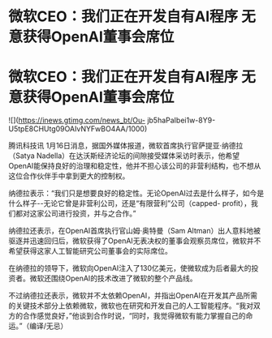 # 微软CEO：我们正在开发自有AI程序 无意获得OpenAI董事会席位

# 微软CEO：我们正在开发自有AI程序 无意获得OpenAI董事会席位

![](https://inews.gtimg.com/news_bt/Ou-
jb5haPaIbei1w-8Y9-U5tpE8CHUtg09OAIvNYFwBO4AA/1000)

腾讯科技讯 1月16日消息，据国外媒体报道，微软首席执行官萨提亚·纳德拉（Satya
Nadella）在达沃斯经济论坛的间隙接受媒体采访时表示，他希望OpenAI能保持良好的治理和稳定性，他并不担心该公司的非营利结构，也不想从这位合作伙伴手中拿到更大的控制权。

纳德拉表示：“我们只是想要良好的稳定性。无论OpenAI过去是什么样子，如今是什么样子--无论它曾是非营利公司，还是“有限营利”公司（capped-
profit），我们都对这家公司进行投资，并与之合作。”

纳德拉还表示，在OpenAI首席执行官山姆·奥特曼（Sam
Altman）出人意料地被驱逐并迅速回归后，微软获得了OpenAI无表决权的董事会观察员席位，微软并不希望获得这家人工智能研究公司董事会的实际席位。

在纳德拉的领导下，微软向OpenAI注入了130亿美元，使微软成为后者最大的投资者。微软还围绕OpenAI的技术改进了微软的整个产品线。

不过纳德拉还表示，微软并不太依赖OpenAI，并指出OpenAI在开发其产品所需的关键技术部分上依赖微软，微软也在研究和开发自己的人工智能程序。“我对双方的合作感觉良好，”他谈到合作时说，“同时，我觉得微软有能力掌握自己的命运。”（编译/无忌）

